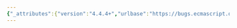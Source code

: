 ```yaml
---
{"_attributes":{"version":"4.4.4+","urlbase":"https://bugs.ecmascript.org/","maintainer":"dherman@mozilla.com"},"bug":{"bug_id":2430,"creation_ts":"2014-01-23 17:37:00 -0800","short_desc":"Typos in 25.4 Promise Objects","delta_ts":"2014-06-16 14:32:25 -0700","product":"Draft for 6th Edition","component":"editorial issue","version":"Rev 22: January 20, 2014 Draft","rep_platform":"All","op_sys":"All","bug_status":"RESOLVED","resolution":"FIXED","priority":"Normal","bug_severity":"enhancement","everconfirmed":true,"reporter":{"uid":"mathias","name":"Mathias Bynens"},"assigned_to":{"uid":"allen","name":"Allen Wirfs-Brock"},"cc":"b.swierczynski","long_desc":[{"commentid":6993,"comment_count":0,"who":{"uid":"mathias","name":"Mathias Bynens"},"bug_when":"2014-01-23 17:37:20 -0800","thetext":"http://people.mozilla.org/~jorendorff/es6-draft.html#sec-promise-objects\n\n> 25.4 Promise Objects\n> \n> A Promise is an object that that is used as a place holder for the eventual results of a deferred (and possibly asynchromous) computation.\n\nA few typos:\n* “place holder” → placeholder\n* “that that” → that\n* “asynchromous” → asynchronous"},{"commentid":7367,"comment_count":1,"who":{"uid":"b.swierczynski","name":"Bartek Swierczynski"},"bug_when":"2014-02-18 10:31:03 -0800","thetext":"*** Bug 2555 has been marked as a duplicate of this bug. ***"},{"commentid":8421,"comment_count":2,"who":{"uid":"allen","name":"Allen Wirfs-Brock"},"bug_when":"2014-05-14 11:57:44 -0700","thetext":"fixed in rev25 editor's draft"},{"commentid":8975,"comment_count":3,"who":{"uid":"allen","name":"Allen Wirfs-Brock"},"bug_when":"2014-06-16 14:32:25 -0700","thetext":"fixed in rev25"}]}}
---
```

